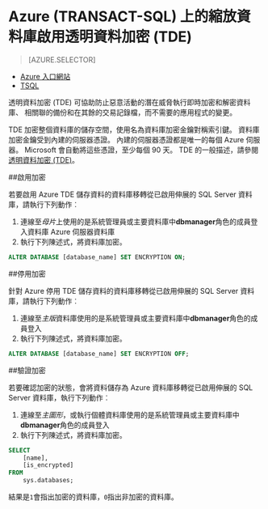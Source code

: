<properties
   pageTitle="啟用 Azure TSQL 在 SQL Server 伸展資料庫的透明資料加密 (TDE) |Microsoft Azure"
   description="啟用 Azure TSQL 在 SQL Server 伸展資料庫的透明資料加密 (TDE)"
   services="sql-server-stretch-database"
   documentationCenter=""
   authors="douglaslMS"
   manager="jhubbard"
   editor=""/>

<tags
   ms.service="sql-server-stretch-database"
   ms.workload="data-management"
   ms.tgt_pltfrm="na"
   ms.devlang="na"
   ms.topic="article"
   ms.date="06/14/2016"
   ms.author="douglaslMS"/>

# <a name="enable-transparent-data-encryption-tde-for-stretch-database-on-azure-transact-sql"></a>Azure (TRANSACT-SQL) 上的縮放資料庫啟用透明資料加密 (TDE)
> [AZURE.SELECTOR]
- [Azure 入口網站](sql-server-stretch-database-encryption-tde.md)
- [TSQL](sql-server-stretch-database-tde-tsql.md)

透明資料加密 (TDE) 可協助防止惡意活動的潛在威脅執行即時加密和解密資料庫、 相關聯的備份和在其餘的交易記錄檔，而不需要的應用程式的變更。

TDE 加密整個資料庫的儲存空間，使用名為資料庫加密金鑰對稱索引鍵。 資料庫加密金鑰受到內建的伺服器憑證。 內建的伺服器憑證都是唯一的每個 Azure 伺服器。 Microsoft 會自動將這些憑證，至少每個 90 天。 TDE 的一般描述，請參閱[透明資料加密 (TDE)]。

##<a name="enabling-encryption"></a>啟用加密

若要啟用 Azure TDE 儲存資料的資料庫移轉從已啟用伸展的 SQL Server 資料庫，請執行下列動作︰

1. 連線至*母片*上使用的是系統管理員或主要資料庫中**dbmanager**角色的成員登入資料庫 Azure 伺服器資料庫
2. 執行下列陳述式，將資料庫加密。

```sql
ALTER DATABASE [database_name] SET ENCRYPTION ON;
```

##<a name="disabling-encryption"></a>停用加密

針對 Azure 停用 TDE 儲存資料的資料庫移轉從已啟用伸展的 SQL Server 資料庫，請執行下列動作︰

1. 連線至*主版*資料庫使用的是系統管理員或主要資料庫中**dbmanager**角色的成員登入
2. 執行下列陳述式，將資料庫加密。

```sql
ALTER DATABASE [database_name] SET ENCRYPTION OFF;
```

##<a name="verifying-encryption"></a>驗證加密

若要確認加密的狀態，會將資料儲存為 Azure 資料庫移轉從已啟用伸展的 SQL Server 資料庫，執行下列動作︰

1. 連線至*主圖形*，或執行個體資料庫使用的是系統管理員或主要資料庫中**dbmanager**角色的成員登入
2. 執行下列陳述式，將資料庫加密。

```sql
SELECT
    [name],
    [is_encrypted]
FROM
    sys.databases;
```

結果是```1```會指出加密的資料庫，```0```指出非加密的資料庫。


<!--Anchors-->
[透明資料加密 (TDE)]: https://msdn.microsoft.com/library/bb934049.aspx


<!--Image references-->

<!--Link references-->
